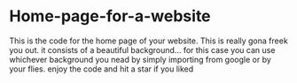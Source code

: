 # Home-page-for-a-website
This is the code for the home page of your website. This is really gona freek you out.
it consists of a beautiful background...
for this case you can use whichever background you nead by simply importing from google or by your flies.
enjoy the code and hit a star if you liked
